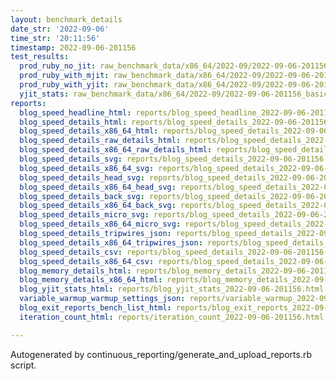 ```yaml
---
layout: benchmark_details
date_str: '2022-09-06'
time_str: '20:11:56'
timestamp: 2022-09-06-201156
test_results:
  prod_ruby_no_jit: raw_benchmark_data/x86_64/2022-09/2022-09-06-201156_basic_benchmark_prod_ruby_no_jit.json
  prod_ruby_with_mjit: raw_benchmark_data/x86_64/2022-09/2022-09-06-201156_basic_benchmark_prod_ruby_with_mjit.json
  prod_ruby_with_yjit: raw_benchmark_data/x86_64/2022-09/2022-09-06-201156_basic_benchmark_prod_ruby_with_yjit.json
  yjit_stats: raw_benchmark_data/x86_64/2022-09/2022-09-06-201156_basic_benchmark_yjit_stats.json
reports:
  blog_speed_headline_html: reports/blog_speed_headline_2022-09-06-201156.html
  blog_speed_details_html: reports/blog_speed_details_2022-09-06-201156.html
  blog_speed_details_x86_64_html: reports/blog_speed_details_2022-09-06-201156.x86_64.html
  blog_speed_details_raw_details_html: reports/blog_speed_details_2022-09-06-201156.raw_details.html
  blog_speed_details_x86_64_raw_details_html: reports/blog_speed_details_2022-09-06-201156.x86_64.raw_details.html
  blog_speed_details_svg: reports/blog_speed_details_2022-09-06-201156.svg
  blog_speed_details_x86_64_svg: reports/blog_speed_details_2022-09-06-201156.x86_64.svg
  blog_speed_details_head_svg: reports/blog_speed_details_2022-09-06-201156.head.svg
  blog_speed_details_x86_64_head_svg: reports/blog_speed_details_2022-09-06-201156.x86_64.head.svg
  blog_speed_details_back_svg: reports/blog_speed_details_2022-09-06-201156.back.svg
  blog_speed_details_x86_64_back_svg: reports/blog_speed_details_2022-09-06-201156.x86_64.back.svg
  blog_speed_details_micro_svg: reports/blog_speed_details_2022-09-06-201156.micro.svg
  blog_speed_details_x86_64_micro_svg: reports/blog_speed_details_2022-09-06-201156.x86_64.micro.svg
  blog_speed_details_tripwires_json: reports/blog_speed_details_2022-09-06-201156.tripwires.json
  blog_speed_details_x86_64_tripwires_json: reports/blog_speed_details_2022-09-06-201156.x86_64.tripwires.json
  blog_speed_details_csv: reports/blog_speed_details_2022-09-06-201156.csv
  blog_speed_details_x86_64_csv: reports/blog_speed_details_2022-09-06-201156.x86_64.csv
  blog_memory_details_html: reports/blog_memory_details_2022-09-06-201156.html
  blog_memory_details_x86_64_html: reports/blog_memory_details_2022-09-06-201156.x86_64.html
  blog_yjit_stats_html: reports/blog_yjit_stats_2022-09-06-201156.html
  variable_warmup_warmup_settings_json: reports/variable_warmup_2022-09-06-201156.warmup_settings.json
  blog_exit_reports_bench_list_html: reports/blog_exit_reports_2022-09-06-201156.bench_list.html
  iteration_count_html: reports/iteration_count_2022-09-06-201156.html

---
```

Autogenerated by continuous_reporting/generate_and_upload_reports.rb script.
